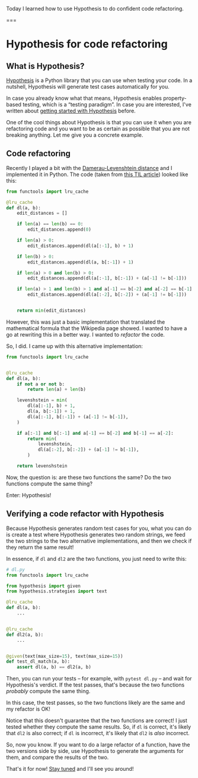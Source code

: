 Today I learned how to use Hypothesis to do confident code refactoring.

===


# Hypothesis for code refactoring

## What is Hypothesis?

[Hypothesis] is a Python library that you can use when testing your code.
In a nutshell, Hypothesis will generate test cases automatically for you.

In case you already know what that means, Hypothesis enables property-based testing, which is a “testing paradigm”.
In case you are interested, I've written about [getting started with Hypothesis](https://semaphoreci.com/blog/property-based-testing-python-hypothesis-pytest) before.

One of the cool things about Hypothesis is that you can use it when you are refactoring code and you want to be as certain as possible that you are not breaking anything.
Let me give you a concrete example.


## Code refactoring

Recently I played a bit with the [Damerau-Levenshtein distance](/blog/til/damerau-levenshtein-distance) and I implemented it in Python.
The code (taken from [this TIL article](/blog/til/damerau-levenshtein-distance)) looked like this:

```py
from functools import lru_cache

@lru_cache
def dl(a, b):
    edit_distances = []

    if len(a) == len(b) == 0:
        edit_distances.append(0)

    if len(a) > 0:
        edit_distances.append(dl(a[:-1], b) + 1)

    if len(b) > 0:
        edit_distances.append(dl(a, b[:-1]) + 1)

    if len(a) > 0 and len(b) > 0:
        edit_distances.append(dl(a[:-1], b[:-1]) + (a[-1] != b[-1]))

    if len(a) > 1 and len(b) > 1 and a[-1] == b[-2] and a[-2] == b[-1]:
        edit_distances.append(dl(a[:-2], b[:-2]) + (a[-1] != b[-1]))


    return min(edit_distances)
```

However, this was just a basic implementation that translated the mathematical formula that the Wikipedia page showed.
I wanted to have a go at rewriting this in a better way.
I wanted to _refactor_ the code.

So, I did.
I came up with this alternative implementation:

```py
from functools import lru_cache


@lru_cache
def dl(a, b):
    if not a or not b:
        return len(a) + len(b)

    levenshstein = min(
        dl(a[:-1], b) + 1,
        dl(a, b[:-1]) + 1,
        dl(a[:-1], b[:-1]) + (a[-1] != b[-1]),
    )

    if a[:-1] and b[:-1] and a[-1] == b[-2] and b[-1] == a[-2]:
        return min(
            levenshstein,
            dl(a[:-2], b[:-2]) + (a[-1] != b[-1]),
        )

    return levenshstein
```

Now, the question is:
are these two functions the same?
Do the two functions compute the same thing?

Enter: Hypothesis!


## Verifying a code refactor with Hypothesis

Because Hypothesis generates random test cases for you, what you can do is create a test where Hypothesis generates two random strings, we feed the two strings to the two alternative implementations, and then we check if they return the same result!

In essence, if `dl` and `dl2` are the two functions, you just need to write this:

```py
# dl.py
from functools import lru_cache

from hypothesis import given
from hypothesis.strategies import text

@lru_cache
def dl(a, b):
    ...


@lru_cache
def dl2(a, b):
    ...


@given(text(max_size=15), text(max_size=15))
def test_dl_match(a, b):
    assert dl(a, b) == dl2(a, b)
```

Then, you can run your tests – for example, with `pytest dl.py` – and wait for Hypothesis's verdict.
If the test passes, that's because the two functions _probably_ compute the same thing.

In this case, the test passes, so the two functions likely are the same and my refactor is OK!

Notice that this doesn't guarantee that the two functions are correct!
I just tested whether they compute the same results.
So, if `dl` is correct, it's likely that `dl2` is also correct; if `dl` is incorrect, it's likely that `dl2` is _also_ incorrect.

So, now you know.
If you want to do a large refactor of a function, have the two versions side by side, use Hypothesis to generate the arguments for them, and compare the results of the two.


[Hypothesis]: https://hypothesis.readthedocs.io/en/latest/index.html


That's it for now! [Stay tuned][subscribe] and I'll see you around!

[subscribe]: /subscribe
